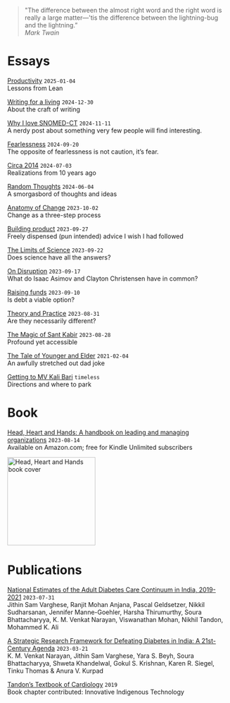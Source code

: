 > "The difference between the almost right word and the right word is really a large matter—'tis the difference between the lightning-bug and the lightning.”  
_Mark Twain_

# Essays
[Productivity](essays/Productivity.md) `2025-01-04`  
Lessons from Lean

[Writing for a living](essays/writingForALiving.md) `2024-12-30`  
About the craft of writing

[Why I love SNOMED-CT](essays/snomedCT.md) `2024-11-11`  
A nerdy post about something very few people will find interesting.

[Fearlessness](essays/fearlessness.md) `2024-09-20`  
The opposite of fearlessness is not caution, it’s fear.

[Circa 2014](essays/circa2014.md) `2024-07-03`  
Realizations from 10 years ago

[Random Thoughts](essays/randomThoughts.md) `2024-06-04`  
A smorgasbord of thoughts and ideas

[Anatomy of Change](essays/anatomyOfChange.md) `2023-10-02`   
Change as a three-step process

[Building product](essays/buildingProduct.md) `2023-09-27`   
Freely dispensed (pun intended) advice I wish I had followed

[The Limits of Science](essays/limitsOfScience.md) `2023-09-22`  
Does science have all the answers?

[On Disruption](essays/onDisruption.md) `2023-09-17`   
What do Isaac Asimov and Clayton Christensen have in common?

[Raising funds](essays/raisingFunds.md) `2023-09-10`  
Is debt a viable option?

[Theory and Practice](essays/theoryAndPractice.md) `2023-08-31`   
Are they necessarily different?

[The Magic of Sant Kabir](essays/kabirVaani.md) `2023-08-28`  
Profound yet accessible

[The Tale of Younger and Elder](essays/2021-02-04-youngerAndElder.md) `2021-02-04`  
An awfully stretched out dad joke

[Getting to MV Kali Bari](essays/kaliBari.md) `timeless`  
Directions and where to park

# Book
[Head, Heart and Hands: A handbook on leading and managing organizations](https://www.amazon.com/dp/B0CFRDTV12) `2023-08-14`    
Available on Amazon.com; free for Kindle Unlimited subscribers

<img src = "https://github.com/soura-b/soura-b.github.io/assets/20471068/1b946035-c98a-42b5-9ab6-19b9451bf612" alt="Head, Heart and Hands book cover" width="200">  

# Publications
<a href="https://jamanetwork.com/journals/jamainternalmedicine/article-abstract/2807945" target="_blank">National Estimates of the Adult Diabetes Care Continuum in India, 2019-2021</a> `2023-07-31`    
Jithin Sam Varghese, Ranjit Mohan Anjana, Pascal Geldsetzer, Nikkil Sudharsanan, Jennifer Manne-Goehler, Harsha Thirumurthy, Soura Bhattacharyya, K. M. Venkat Narayan, Viswanathan Mohan, Nikhil Tandon, Mohammed K. Ali

<a href="https://link.springer.com/article/10.1007/s41745-022-00354-5" target="_blank">A Strategic Research Framework for Defeating Diabetes in India: A 21st-Century Agenda</a> `2023-03-21`   
K. M. Venkat Narayan, Jithin Sam Varghese, Yara S. Beyh, Soura Bhattacharyya, Shweta Khandelwal, Gokul S. Krishnan, Karen R. Siegel, Tinku Thomas & Anura V. Kurpad

<a href="https://www.google.co.in/books/edition/Tandon_s_Textbook_of_Cardiology/6NXuDwAAQBAJ?hl=en&gbpv=1&pg=PA35&printsec=frontcover" target="_blank">Tandon’s Textbook of Cardiology</a> `2019`   
Book chapter contributed: Innovative Indigenous Technology

<style>
  .footer {
    display: none;
  }
</style>
